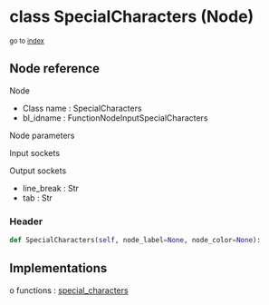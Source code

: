 # class SpecialCharacters (Node)

<sub>go to [index](/docs/index.md)</sub>

## Node reference

Node
 - Class name : SpecialCharacters
 - bl_idname : FunctionNodeInputSpecialCharacters

Node parameters

Input sockets

Output sockets
 - line_break : Str
 - tab : Str

### Header

``` python
def SpecialCharacters(self, node_label=None, node_color=None):
```

## Implementations

o functions : [special_characters](/docs/GeoNodes_classes/special_characters.md)

